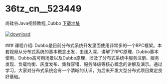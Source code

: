 # 36tz_cn__523449
尚硅谷Java视频教程_Dubbo
[下载地址](http://www.36tz.cn/article/523449 "下载地址")
<br/></br>[![download](http://36tz.cn/muke_img/2018_08_2-43-300x220.png "下载地址")](http://www.36tz.cn/article/523449 "下载地址")
<br/></br>### 课程介绍:
Dubbo是目前分布式系统开发里面使用非常多的一个RPC框架。本套视频从分布式系统的基本概念出发，由浅入深，讲解了RPC原理，Dubbo基本使用，Dubbo高可用场景以及Dubbo原理，涉及了分布式系统中服务注册、服务发现、负载均衡、灰度发布、集群容错、服务降级等核心概念的讲解及演示。通过学习，大家对分布式系统会有一个清晰的认识，为后来开发大型分布式项目奠定良好基础。


